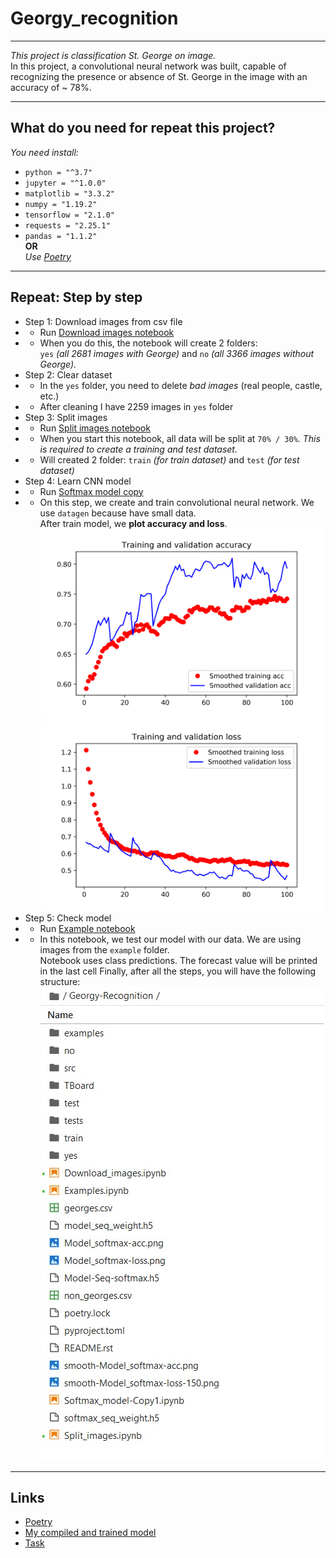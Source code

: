 # Georgy_recognition
***
_This project is classification St. George on image._
<br>In this project, a convolutional neural network was built, capable of recognizing the presence or absence of St. George in the image with an accuracy of ~ 78%.
***
## What do you need for repeat this project?
_You need install:_
* `python = "^3.7"`
* `jupyter = "^1.0.0"`
* `matplotlib = "3.3.2"`
* `numpy = "1.19.2"`
* `tensorflow = "2.1.0"`
* `requests = "2.25.1"`
* `pandas = "1.1.2"`
<br>__OR__
<br>_Use [Poetry](https://python-poetry.org/docs/cli/#install)_
***
## Repeat: Step by step
* Step 1: Download images from csv file
* * Run [Download images notebook](https://github.com/DMBabich/Georgy_recognition/blob/main/Download_images.ipynb)
* * When you do this, the notebook will create 2 folders: <br>`yes` _(all 2681 images with George)_ and `no` _(all 3366 images without George)._
* Step 2: Clear dataset
* * In the `yes` folder, you need to delete _bad images_ (real people, castle, etc.)
* * After cleaning I have 2259 images in `yes` folder
* Step 3: Split images
* * Run [Split images notebook](https://github.com/DMBabich/Georgy_recognition/blob/main/Split_images.ipynb)
* * When you start this notebook, all data will be split at `70% / 30%`. _This is required to create a training and test dataset._
* * Will created 2 folder: `train` _(for train dataset)_ and `test` _(for test dataset)_
* Step 4: Learn CNN model
* * Run [Softmax model copy](https://github.com/DMBabich/Georgy_recognition/blob/main/Softmax_model-Copy1.ipynb)
* * On this step, we create and train convolutional neural network. We use `datagen` because have small data. <br>After train model, we __plot accuracy and loss__.
![smooth accuracy](https://github.com/DMBabich/Georgy_recognition/blob/main/plot_img/smooth-Model_softmax-acc.png)
![smooth loss](https://github.com/DMBabich/Georgy_recognition/blob/main/plot_img/smooth-Model_softmax-loss-150.png)
* Step 5: Check model
* * Run [Example notebook](https://github.com/DMBabich/Georgy_recognition/blob/main/Examples.ipynb)
* * In this notebook, we test our model with our data. We are using images from the `example` folder. <br>Notebook uses class predictions. The forecast value will be printed in the last cell
Finally, after all the steps, you will have the following structure:
<br>![after all steps](https://github.com/DMBabich/Georgy_recognition/blob/main/plot_img/after_all_steps.jpg)
***
## Links
+ [Poetry](https://python-poetry.org/docs/cli/)
+ [My compiled and trained model](https://drive.google.com/drive/folders/1NFOEC5Zpuu3izriM83Max26_ws3JoVs5?usp=sharing)
+ [Task](https://enterideas.com/testcv)
